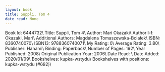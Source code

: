 ```yaml
---
layout: book
title: Suppli, Tom 4
date_read: None
---
```


Book Id: 6444732\ 
Title: Suppli, Tom 4\ 
Author: Mari Okazaki\ 
Author l-f: Okazaki, Mari\ 
Additional Authors: Magdalena Tomaszewska-Bolałek\ 
ISBN: 8360740070\ 
ISBN13: 9788360740071\ 
My Rating: 0\ 
Average Rating: 3.80\ 
Publisher: Hanami\ 
Binding: Paperback\ 
Number of Pages: 192\ 
Year Published: 2008\ 
Original Publication Year: 2006\ 
Date Read: \ 
Date Added: 2020/01/09\ 
Bookshelves: kupka-wstydu\ 
Bookshelves with positions: kupka-wstydu (#692)\ 

